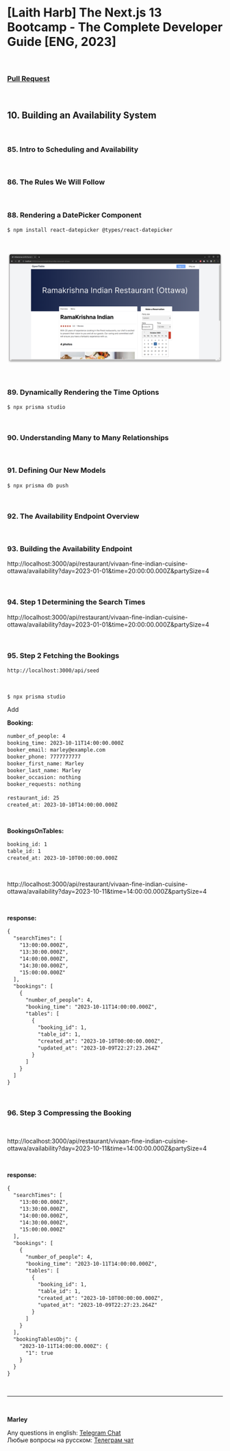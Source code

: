 # [Laith Harb] The Next.js 13 Bootcamp - The Complete Developer Guide [ENG, 2023]

<br/>

### [Pull Request](https://github.com/webmakaka/The-Next.js-13-Bootcamp-The-Complete-Developer-Guide/pull/10)

<br/>

## 10. Building an Availability System

<br/>

### 85. Intro to Scheduling and Availability

<br/>

### 86. The Rules We Will Follow

<br/>

### 88. Rendering a DatePicker Component

```
$ npm install react-datepicker @types/react-datepicker
```

<br/>

![Application](/img/pic-ch10-img01.png?raw=true)

<br/>

### 89. Dynamically Rendering the Time Options

```
$ npx prisma studio
```

<br/>

### 90. Understanding Many to Many Relationships

<br/>

### 91. Defining Our New Models

```
$ npx prisma db push
```

<br/>

### 92. The Availability Endpoint Overview

<br/>

### 93. Building the Availability Endpoint

http://localhost:3000/api/restaurant/vivaan-fine-indian-cuisine-ottawa/availability?day=2023-01-01&time=20:00:00.000Z&partySize=4

<br/>

### 94. Step 1 Determining the Search Times

http://localhost:3000/api/restaurant/vivaan-fine-indian-cuisine-ottawa/availability?day=2023-01-01&time=20:00:00.000Z&partySize=4

<br/>

### 95. Step 2 Fetching the Bookings

```
http://localhost:3000/api/seed
```

<br/>

```
$ npx prisma studio
```

Add

**Booking:**

```
number_of_people: 4
booking_time: 2023-10-11T14:00:00.000Z
booker_email: marley@example.com
booker_phone: 7777777777
booker_first_name: Marley
booker_last_name: Marley
booker_occasion: nothing
booker_requests: nothing

restaurant_id: 25
created_at: 2023-10-10T14:00:00.000Z
```

<br/>

**BookingsOnTables:**

```
booking_id: 1
table_id: 1
created_at: 2023-10-10T00:00:00.000Z
```

<br/>

http://localhost:3000/api/restaurant/vivaan-fine-indian-cuisine-ottawa/availability?day=2023-10-11&time=14:00:00.000Z&partySize=4

<br/>

**response:**

```
{
  "searchTimes": [
    "13:00:00.000Z",
    "13:30:00.000Z",
    "14:00:00.000Z",
    "14:30:00.000Z",
    "15:00:00.000Z"
  ],
  "bookings": [
    {
      "number_of_people": 4,
      "booking_time": "2023-10-11T14:00:00.000Z",
      "tables": [
        {
          "booking_id": 1,
          "table_id": 1,
          "created_at": "2023-10-10T00:00:00.000Z",
          "updated_at": "2023-10-09T22:27:23.264Z"
        }
      ]
    }
  ]
}
```

<br/>

### 96. Step 3 Compressing the Booking

<br/>

http://localhost:3000/api/restaurant/vivaan-fine-indian-cuisine-ottawa/availability?day=2023-10-11&time=14:00:00.000Z&partySize=4

<br/>

**response:**

```
{
  "searchTimes": [
    "13:00:00.000Z",
    "13:30:00.000Z",
    "14:00:00.000Z",
    "14:30:00.000Z",
    "15:00:00.000Z"
  ],
  "bookings": [
    {
      "number_of_people": 4,
      "booking_time": "2023-10-11T14:00:00.000Z",
      "tables": [
        {
          "booking_id": 1,
          "table_id": 1,
          "created_at": "2023-10-10T00:00:00.000Z",
          "upated_at": "2023-10-09T22:27:23.264Z"
        }
      ]
    }
  ],
  "bookingTablesObj": {
    "2023-10-11T14:00:00.000Z": {
      "1": true
    }
  }
}
```

<br/>

---

<br/>

**Marley**

Any questions in english: <a href="https://jsdev.org/chat/">Telegram Chat</a>  
Любые вопросы на русском: <a href="https://jsdev.ru/chat/">Телеграм чат</a>
